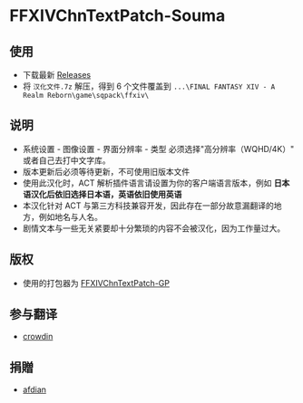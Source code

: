 # FFXIVChnTextPatch-Souma

## 使用

- 下载最新 [Releases](https://github.com/Souma-Sumire/FFXIVChnTextPatch-Souma/releases/latest/)
- 将 `汉化文件.7z` 解压，得到 6 个文件覆盖到 `...\FINAL FANTASY XIV - A Realm Reborn\game\sqpack\ffxiv\`

## 说明

- 系统设置 - 图像设置 - 界面分辨率 - 类型 必须选择"高分辨率（WQHD/4K）" 或者自己去打中文字库。
- 版本更新后必须等待更新，不可使用旧版本文件
- 使用此汉化时，ACT 解析插件语言请设置为你的客户端语言版本，例如 **日本语汉化后依旧选择日本语，英语依旧使用英语**
- 本汉化针对 ACT 与第三方科技兼容开发，因此存在一部分故意漏翻译的地方，例如地名与人名。
- 剧情文本与一些无关紧要却十分繁琐的内容不会被汉化，因为工作量过大。

## 版权

- 使用的打包器为 [FFXIVChnTextPatch-GP](https://github.com/GpointChen/FFXIVChnTextPatch-GP)

## 参与翻译

- [crowdin](https://zh.crowdin.com/project/ffxiv-localization/zh-CN)

## 捐贈

- [afdian](https://afdian.net/a/Souma)

